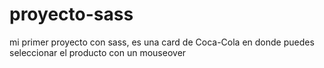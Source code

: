 # proyecto-sass
mi primer proyecto con sass, es una card de Coca-Cola en donde puedes seleccionar el producto con un mouseover
